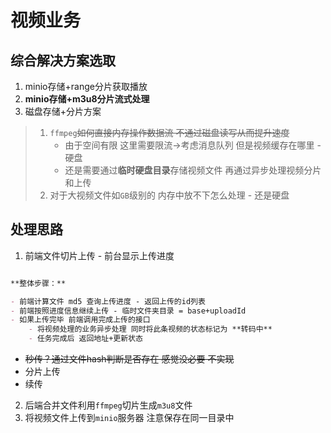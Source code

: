 # 视频业务

## 综合解决方案选取

1. minio存储+range分片获取播放
2. **minio存储+m3u8分片流式处理**
3. 磁盘存储+分片方案

> 1. `ffmpeg`~~如何直接内存操作数据流 不通过磁盘读写从而提升速度~~
>    - 由于空间有限 这里需要限流->考虑消息队列 但是视频缓存在哪里 - 硬盘
>    - 还是需要通过**临时硬盘目录**存储视频文件 再通过异步处理视频分片和上传
> 2. 对于大视频文件如`GB`级别的 内存中放不下怎么处理 - 还是硬盘

## 处理思路

1. 前端文件切片上传 - 前台显示上传进度
```markdown

**整体步骤：**

- 前端计算文件 md5 查询上传进度 - 返回上传的id列表
- 前端按照进度信息继续上传 - 临时文件夹目录 = base+uploadId
- 如果上传完毕 前端调用完成上传的接口
    - 将视频处理的业务异步处理 同时将此条视频的状态标记为 **转码中**
    - 任务完成后 返回地址+更新状态

```
   - ~~秒传？通过文件hash判断是否存在 感觉没必要 不实现~~
   - 分片上传
   - 续传

2. 后端合并文件利用`ffmpeg`切片生成`m3u8`文件
3. 将视频文件上传到`minio`服务器 注意保存在同一目录中